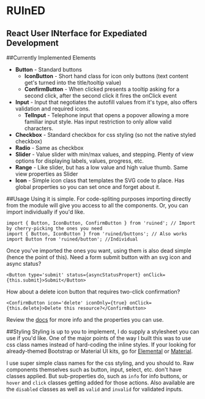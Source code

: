 # RUInED
## **R**eact **U**ser **IN**terface for **E**xpediated **D**evelopment
##Currently Implemented Elements
* __Button__ - Standard buttons
  * __IconButton__ - Short hand class for icon only buttons (text content get's turned into the title/tooltip value)
  * __ConfirmButton__ - When clicked presents a tooltip asking for a second click, after the second click it fires the onClick event
* __Input__ - Input that negotiates the autofill values from it's type, also offers validation and required icons.
  * __TelInput__ - Telephone input that opens a popover allowing a more familiar input style. Has input restriction to only allow valid characters.
* __Checkbox__ - Standard checkbox for css styling (so not the native styled checkbox)
* __Radio__ - Same as checkbox
* __Slider__ - Value slider with min/max values, and stepping. Plenty of view options for displaying labels, values, progress, etc.
* __Range__ - Like slider, but has a low value and high value thumb. Same view properties as Slider
* __Icon__ - Simple icon class that templates the SVG code to place. Has global properties so you can set once and forget about it.

##Usage
Using it is simple. For code-spliting purposes importing directly from the module will give you access to all the components.
Or, you can import individually if you'd like.

```
import { Button, IconButton, ConfirmButton } from 'ruined'; // Import by cherry-picking the ones you need
import { Button, IconButton } from 'ruined/buttons'; // Also works
import Button from 'ruined/button'; //Individual
```

Once you've imported the ones you want, using them is also dead simple (hence the point of this). Need a form submit button with an svg icon and async status? 
```
<Button type='submit' status={asyncStatusPropert} onClick={this.submit}>Submit</Button>
```
How about a delete icon button that requires two-click confirmation?
```
<ConfirmButton icon='delete' iconOnly={true} onClick={this.delete}>Delete this resource?</ConfirmButton>
```
Review the [docs](https://github.com/ChrisPikul510/ruined/wiki) for more info and the properties you can use.

##Styling
Styling is up to you to implement, I do supply a stylesheet you can use if you'd like. One of the major points of the way I built this was to use css class names instead of hard-coding the inline styles. If your looking for already-themed Bootstrap or Material UI kits, go for [Elemental](https://github.com/elementalui/elemental) or [Material](https://github.com/callemall/material-ui).

I use super simple class names for the css styling, and you should to. Raw components themselves such as button, input, select, etc. don't have classes applied. But sub-properties do, such as `info` for info buttons, or `hover` and `click` classes getting added for those actions. Also available are the `disabled` classes as well as `valid` and `invalid` for validated inputs.